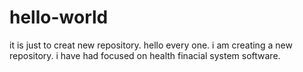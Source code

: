 # hello-world
it is just to creat new repository.
hello every one.
i am creating a new repository.
i have had focused on health finacial system software.

